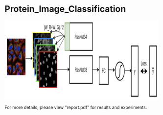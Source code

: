 # Protein_Image_Classification

<p align="center">
  <img width="750" height="260" src="Architecture.png">
</p>

For more details, please view "report.pdf" for results and experiments.
